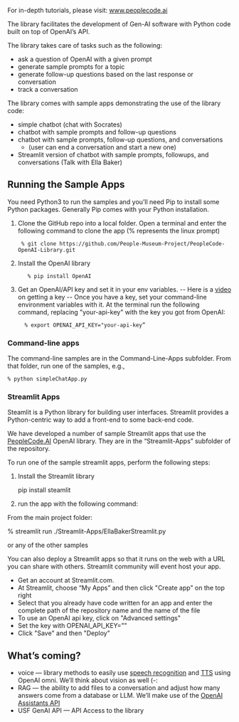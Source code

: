 For in-depth tutorials, please visit: www.peoplecode.ai

The library facilitates the development of Gen-AI software with Python code built on top of OpenAI’s API.

The library takes care of tasks such as the following:

- ask a question of OpenAI with a given prompt
- generate sample prompts for a topic
- generate follow-up questions based on the last response or conversation
- track a conversation

The library comes with sample apps demonstrating the use of the library code:

- simple chatbot (chat with Socrates)
- chatbot with sample prompts and follow-up questions
- chatbot with sample prompts, follow-up questions, and conversations
    - (user can end a conversation and start a new one)
- Streamlit version of chatbot with sample prompts, followups, and conversations (Talk with Ella Baker)

## Running the Sample Apps

You need Python3 to run the samples and you’ll need Pip to install some Python packages. Generally Pip comes with your Python installation.

1. Clone the GitHub repo into a local folder. Open a terminal and enter the following command to clone the app (% represents the linux prompt)
        
        % git clone https://github.com/People-Museum-Project/PeopleCode-OpenAI-Library.git
        
3. Install the OpenAI library
    
          % pip install OpenAI
    
4. Get an OpenAI/API key and set it in your env variables.
   -- Here is a [video](https://youtu.be/RwVHrUhY_DQ) on getting a key
   -- Once you have a key, set your command-line environment variables with it. At the terminal run the following command, replacing "your-api-key" with the key you got from OpenAI:
        
         % export OPENAI_API_KEY="your-api-key”
        

### Command-line apps

The command-line samples are in the Command-Line-Apps subfolder. From that folder, run one of the samples, e.g.,

    % python simpleChatApp.py

### Streamlit Apps

Steamlit is a Python library for building user interfaces. Streamlit provides a Python-centric way to add a front-end to some back-end code.

We have developed a number of sample Streamlit apps that use the [PeopleCode.AI](http://PeopleCode.AI) OpenAI library. They are in the “Streamlit-Apps” subfolder of the repository.

To run one of the sample streamlit apps, perform the following steps:

1. Install the Streamlit library
    
    pip install steamlit
    
2. run the app with the following command:

From the main project folder:

% streamlit run ./Streamlit-Apps/EllaBakerStreamlit.py

or any of the other samples

You can also deploy a Streamlit apps so that it runs on the web with a URL you can share with others. Streamlit community will event host your app.

- Get an account at Streamlit.com.
- At Streamlit, choose “My Apps” and then click "Create app" on the top right
- Select that you already have code written for an app and enter the complete path of the repository name and the name of the file
- To use an OpenAI api key, click on "Advanced settings"
- Set the key with OPENAI_API_KEY=""
- Click "Save" and then "Deploy"

## What’s coming?

- voice — library methods to easily use [speech recognition](https://platform.openai.com/docs/guides/speech-to-text) and [TTS](https://platform.openai.com/docs/guides/text-to-speech) using OpenAI omni. We’ll think about vision as well (-:
- RAG — the ability to add files to a conversation and adjust how many answers come from a database or LLM. We’ll make use of the [OpenAI Assistants API](https://platform.openai.com/docs/assistants/overview)
- USF GenAI API — API Access to the library
